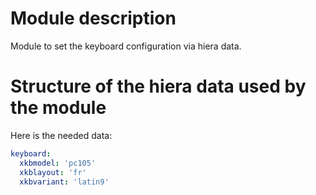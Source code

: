 # Module description

Module to set the keyboard configuration via hiera data.

# Structure of the hiera data used by the module

Here is the needed data:

```yaml
keyboard:
  xkbmodel: 'pc105'
  xkblayout: 'fr'
  xkbvariant: 'latin9'
```


